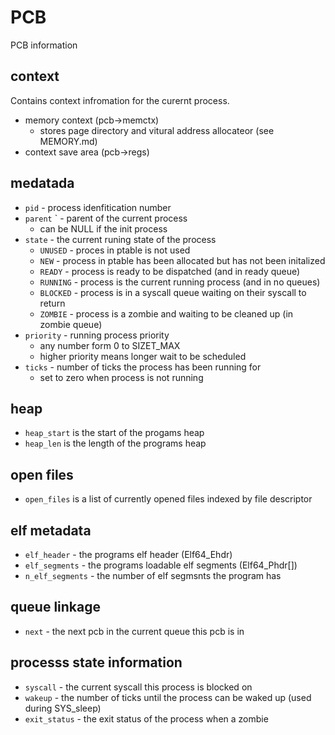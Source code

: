 # PCB

PCB information

## context

Contains context infromation for the curernt process.
- memory context (pcb->memctx)
  - stores page directory and vitural address allocateor (see MEMORY.md)
- context save area (pcb->regs)

## medatada

- `pid` - process idenfitication number
- `parent` ` - parent of the current process
  - can be NULL if the init process
- `state` - the current runing state of the process
  - `UNUSED` - proces in ptable is not used
  - `NEW` - process in ptable has been allocated but has not been initalized
  - `READY` - process is ready to be dispatched (and in ready queue)
  - `RUNNING` - process is the current running process (and in no queues)
  - `BLOCKED` - process is in a syscall queue waiting on their syscall to return
  - `ZOMBIE` - process is a zombie and waiting to be cleaned up (in zombie queue)
- `priority` - running process priority
  - any number form 0 to SIZET_MAX
  - higher priority means longer wait to be scheduled
- `ticks` - number of ticks the process has been running for
  - set to zero when process is not running

## heap

- `heap_start` is the start of the progams heap
- `heap_len` is the length of the programs heap

## open files

- `open_files` is a list of currently opened files indexed by file descriptor

## elf metadata

- `elf_header` - the programs elf header (Elf64_Ehdr)
- `elf_segments` - the programs loadable elf segments (Elf64_Phdr[])
- `n_elf_segments` - the number of elf segmsnts the program has

## queue linkage

- `next` - the next pcb in the current queue this pcb is in

## processs state information

- `syscall` - the current syscall this process is blocked on
- `wakeup` - the number of ticks until the process can be waked up (used during SYS_sleep)
- `exit_status` - the exit status of the process when a zombie
